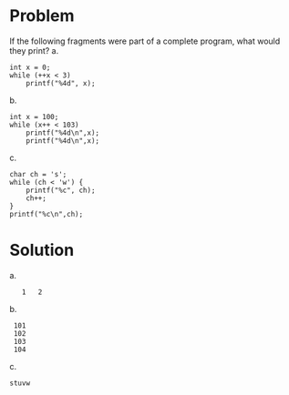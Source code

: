 # Problem
If the following fragments were part of a complete program, what would they print?
a.

    int x = 0;
    while (++x < 3)     
        printf("%4d", x);
b.

    int x = 100; 
    while (x++ < 103)
        printf("%4d\n",x);  
        printf("%4d\n",x);
c.

    char ch = 's';
    while (ch < 'w') {
        printf("%c", ch);
        ch++; 
    }
    printf("%c\n",ch);
    
# Solution
a.
    
       1   2
       
b.
    
     101
     102
     103
     104
     
c.

    stuvw




